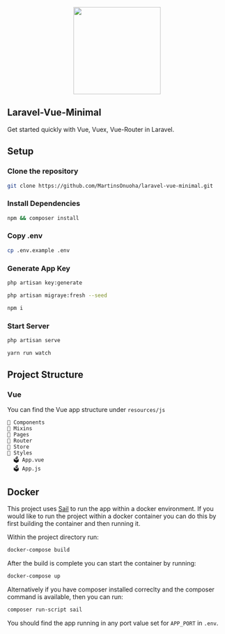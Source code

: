 <p align="center"><a href="https://laravel.com" target="_blank"><img src="https://raw.githubusercontent.com/MartinsOnuoha/laravel-vue-minimal/master/public/logo.png" width="200"></a></p>

## Laravel-Vue-Minimal

Get started quickly with Vue, Vuex, Vue-Router in Laravel.

## Setup

### Clone the repository

```bash
git clone https://github.com/MartinsOnuoha/laravel-vue-minimal.git
```

### Install Dependencies

```bash
npm && composer install
```

### Copy .env

```bash
cp .env.example .env
```

### Generate App Key

```bash
php artisan key:generate
```
```bash
php artisan migraye:fresh --seed
```
```bash
npm i
```
### Start Server

```bash
php artisan serve
```

```bash
yarn run watch
```

## Project Structure

### Vue

You can find the Vue app structure under `resources/js`

```tree
📁 Components
📁 Mixins
📁 Pages
📁 Router
📁 Store
📁 Styles
  🗳 App.vue
  🗳 App.js
```

## Docker

This project uses [Sail](https://laravel.com/docs/9.x/sail) to run the app within a docker environment. If you would like to run the project within a docker container you can do this by first building the container and then running it.

Within the project directory run:

```bash
docker-compose build
```

After the build is complete you can start the container by running:

```bash
docker-compose up
```

Alternatively if you have composer installed correclty and the composer command is available, then you can run:

```bash
composer run-script sail
```

You should find the app running in any port value set for `APP_PORT` in `.env`.

